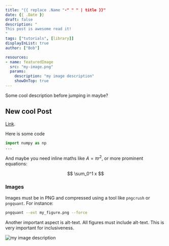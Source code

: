 ```yaml
---
title: "{{ replace .Name "-" " " | title }}"
date: {{ .Date }}
draft: false
description: "
This post is awesome read it!
"
tags: ["tutorials", [library]]
displayInList: true
author: ["Bob"]

resources:
- name: featuredImage
  src: "my-image.png"
  params:
    description: "my image description"
    showOnTop: true
---
```


Some cool description before jumping in maybe?

## New cool Post

[Link](https://blog.scientific-python.org).

Here is some code

```python
import numpy as np
...
```

And maybe you need inline maths like $A=\pi r^2$, or more prominent equations:

$$ \sum_0^1 x $$

### Images

Images must be in PNG and compressed using a tool like `pngcrush` or
`pngquant`. For instance:

```bash
pngquant --ext my_figure.png --force
```

Another important aspect is alt-text. All figures must include alt-text.
This is very important for inclusiveness.

![my image description](my-image.png)
